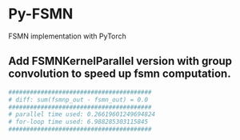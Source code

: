 # Py-FSMN
FSMN implementation with PyTorch

## Add FSMNKernelParallel version with group convolution to speed up fsmn computation.
```python
########################################
# diff: sum(fsmnp_out - fsmn_out) = 0.0
########################################
# parallel time used: 0.26619601249694824
# for-loop time used: 6.988285303115845
########################################
```

